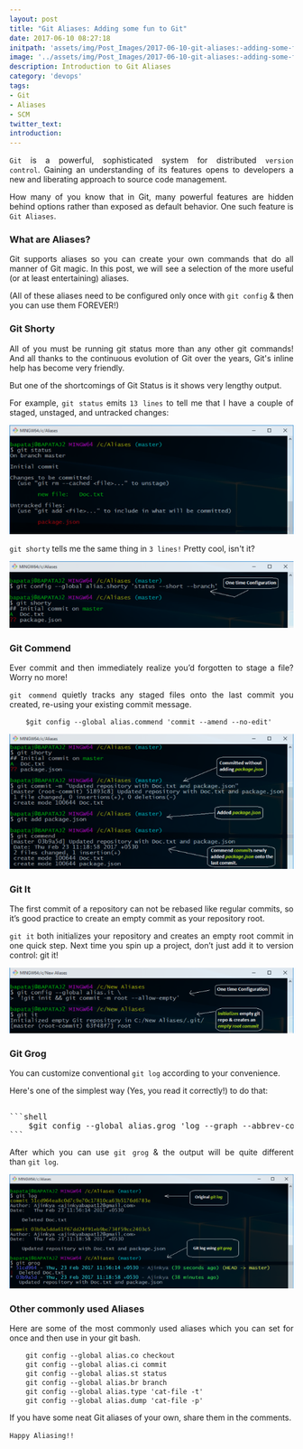 ```yaml
---
layout: post
title: "Git Aliases: Adding some fun to Git"
date: 2017-06-10 08:27:18
initpath: 'assets/img/Post_Images/2017-06-10-git-aliases:-adding-some-fun-to-git/1.png'
image: '../assets/img/Post_Images/2017-06-10-git-aliases:-adding-some-fun-to-git/1.png'
description: Introduction to Git Aliases
category: 'devops'
tags:
- Git
- Aliases
- SCM
twitter_text:
introduction:
---
```


<p align="justify"><code>Git</code> is a powerful, sophisticated system for distributed <code>version control</code>. Gaining an understanding of its features opens to developers a new and liberating approach to source code management. </p>

<p align="justify">How many of you know that in Git, many powerful features are hidden behind options rather than exposed as default behavior. One such feature is <code>Git Aliases</code>. </p>


### What are Aliases?

<p align="justify">Git supports aliases so you can create your own commands that do all manner of Git magic.
In this post, we will see a selection of the more useful (or at least entertaining) aliases. </p>

<p align="justify">(All of these aliases need to be configured only once with <code>git config</code> & then you can use them FOREVER!) </p>


### Git Shorty

<p align="justify">All of you must be running git status more than any other git commands! And all thanks to the continuous evolution of Git over the years, Git's inline help has become very friendly. </p>

<p align="justify">But one of the shortcomings of Git Status is it shows very lengthy output. </p>

<p align="justify">For example, <code>git status</code> emits <code>13 lines</code> to tell me that I have a couple of staged, unstaged, and untracked changes: </p>

![placeholder](<../assets/img/Post_Images/2017-06-10-git-aliases:-adding-some-fun-to-git/2.png> "Git Aliases")


<p align="justify"><code>git shorty</code> tells me the same thing in <code>3 lines!</code> Pretty cool, isn't it? </p>

![placeholder](<../assets/img/Post_Images/2017-06-10-git-aliases:-adding-some-fun-to-git/3.png> "Git Aliases")


### Git Commend

<p align="justify">Ever commit and then immediately realize you’d forgotten to stage a file? Worry no more! </p>

<p align="justify"><code>git commend</code> quietly tracks any staged files onto the last commit you created, re-using your existing commit message. </p>

```shell
    $git config --global alias.commend 'commit --amend --no-edit'
```

![placeholder](<../assets/img/Post_Images/2017-06-10-git-aliases:-adding-some-fun-to-git/4.png> "Git Aliases")


### Git It

<p align="justify">The first commit of a repository can not be rebased like regular commits, so it’s good practice to create an empty commit as your repository root. </p>

<p align="justify"><code>git it</code> both initializes your repository and creates an empty root commit in one quick step. Next time you spin up a project, don’t just add it to version control: git it! </p>

![placeholder](<../assets/img/Post_Images/2017-06-10-git-aliases:-adding-some-fun-to-git/5.png> "Git Aliases")


### Git Grog

<p align="justify">You can customize conventional <code>git log</code> according to your convenience. </p>

<p align="justify">Here's one of the simplest way (Yes, you read it correctly!) to do that: </p>

<pre>

```shell
    $git config --global alias.grog 'log --graph --abbrev-commit --decorate --all --format=format:"%C(bold blue)%h%C(reset) - %C(bold cyan)%aD%C(dim white) - %an%C(reset) %C(bold green)(%ar)%C(reset)%C(bold yellow)%d%C(reset)%n %C(white)%s%C(reset)"'
```
</pre>

<p align="justify">After which you can use <code>git grog</code> & the output will be quite different than <code>git log</code>. </p>

![placeholder](<../assets/img/Post_Images/2017-06-10-git-aliases:-adding-some-fun-to-git/6.png> "Git Aliases")


### Other commonly used Aliases

<p align="justify">Here are some of the most commonly used aliases which you can set for once and then use in your git bash. </p>

```shell
    git config --global alias.co checkout
    git config --global alias.ci commit
    git config --global alias.st status
    git config --global alias.br branch
    git config --global alias.type 'cat-file -t'
    git config --global alias.dump 'cat-file -p'
```

<p align="justify">If you have some neat Git aliases of your own, share them in the comments. </p>

<p align="justify"><code>Happy Aliasing!!</code> </p>